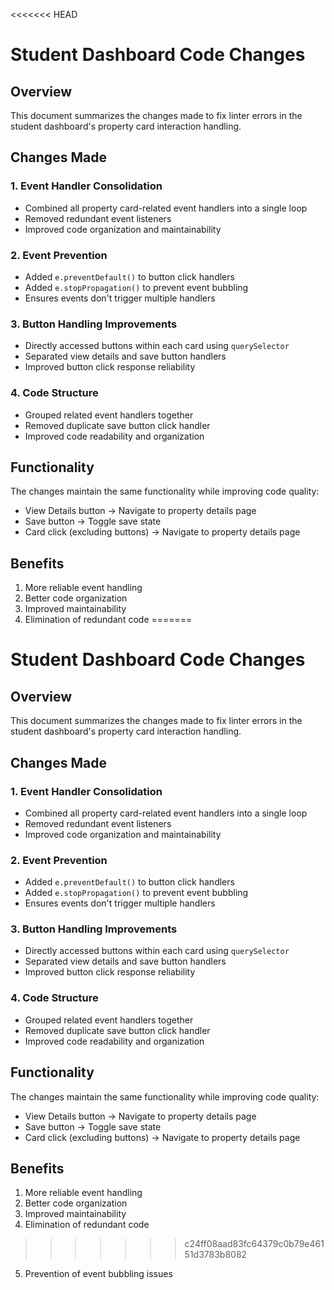 <<<<<<< HEAD
# Student Dashboard Code Changes

## Overview
This document summarizes the changes made to fix linter errors in the student dashboard's property card interaction handling.

## Changes Made

### 1. Event Handler Consolidation
- Combined all property card-related event handlers into a single loop
- Removed redundant event listeners
- Improved code organization and maintainability

### 2. Event Prevention
- Added `e.preventDefault()` to button click handlers
- Added `e.stopPropagation()` to prevent event bubbling
- Ensures events don't trigger multiple handlers

### 3. Button Handling Improvements
- Directly accessed buttons within each card using `querySelector`
- Separated view details and save button handlers
- Improved button click response reliability

### 4. Code Structure
- Grouped related event handlers together
- Removed duplicate save button click handler
- Improved code readability and organization

## Functionality
The changes maintain the same functionality while improving code quality:
- View Details button → Navigate to property details page
- Save button → Toggle save state
- Card click (excluding buttons) → Navigate to property details page

## Benefits
1. More reliable event handling
2. Better code organization
3. Improved maintainability
4. Elimination of redundant code
=======
# Student Dashboard Code Changes

## Overview
This document summarizes the changes made to fix linter errors in the student dashboard's property card interaction handling.

## Changes Made

### 1. Event Handler Consolidation
- Combined all property card-related event handlers into a single loop
- Removed redundant event listeners
- Improved code organization and maintainability

### 2. Event Prevention
- Added `e.preventDefault()` to button click handlers
- Added `e.stopPropagation()` to prevent event bubbling
- Ensures events don't trigger multiple handlers

### 3. Button Handling Improvements
- Directly accessed buttons within each card using `querySelector`
- Separated view details and save button handlers
- Improved button click response reliability

### 4. Code Structure
- Grouped related event handlers together
- Removed duplicate save button click handler
- Improved code readability and organization

## Functionality
The changes maintain the same functionality while improving code quality:
- View Details button → Navigate to property details page
- Save button → Toggle save state
- Card click (excluding buttons) → Navigate to property details page

## Benefits
1. More reliable event handling
2. Better code organization
3. Improved maintainability
4. Elimination of redundant code
>>>>>>> c24ff08aad83fc64379c0b79e46151d3783b8082
5. Prevention of event bubbling issues 